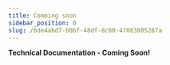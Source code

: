 ```yaml
---
title: Comming soon 
sidebar_position: 0
slug: /6de4abd7-b0bf-48df-8c60-47083805287a
---
```




**Technical Documentation - Coming Soon!**

